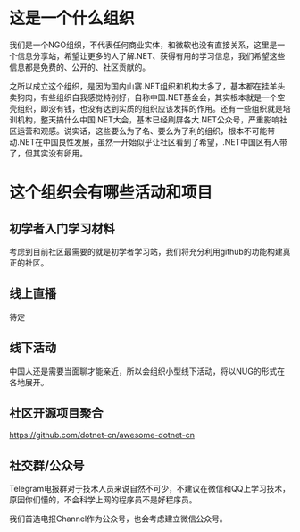 # 这是一个什么组织

我们是一个NGO组织，不代表任何商业实体，和微软也没有直接关系，这里是一个信息分享站，希望让更多的人了解.NET、获得有用的学习信息，我们希望这些信息都是免费的、公开的、社区贡献的。

之所以成立这个组织，是因为国内山寨.NET组织和机构太多了，基本都在挂羊头卖狗肉，有些组织自我感觉特别好，自称中国.NET基金会，其实根本就是一个空壳组织，即没有钱，也没有达到实质的组织应该发挥的作用。还有一些组织就是培训机构，整天搞什么中国.NET大会，基本已经刷屏各大.NET公众号，严重影响社区运营和观感。说实话，这些要么为了名、要么为了利的组织，根本不可能带动.NET在中国良性发展，虽然一开始似乎让社区看到了希望，.NET中国区有人带了，但其实没有卵用。

# 这个组织会有哪些活动和项目

## 初学者入门学习材料
考虑到目前社区最需要的就是初学者学习站，我们将充分利用github的功能构建真正的社区。

## 线上直播
待定

## 线下活动
中国人还是需要当面聊才能亲近，所以会组织小型线下活动，将以NUG的形式在各地展开。

## 社区开源项目聚合
https://github.com/dotnet-cn/awesome-dotnet-cn

## 社交群/公众号
Telegram电报群对于技术人员来说自然不可少，不建议在微信和QQ上学习技术，原因你们懂的，不会科学上网的程序员不是好程序员。

我们首选电报Channel作为公众号，也会考虑建立微信公众号。
